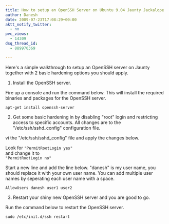```yaml
---
title: How to setup an OpenSSH Server on Ubuntu 9.04 Jaunty Jackalope
author: Danesh
date: 2009-07-23T17:08:29+00:00
aktt_notify_twitter:
  - no
pvc_views:
  - 14309
dsq_thread_id:
  - 889970369

---
```

Here's a simple walkthrough to setup an OpenSSH server on Jaunty together with 2 basic hardening options you should apply.

1. Install the OpenSSH server.

Fire up a console and run the command below. This will install the required binaries and packages for the OpenSSH server.

`apt-get install openssh-server`

2. Get some basic hardening in by disabling "root" login and restricting access to specific accounts. All changes are to the "/etc/ssh/sshd_config" configuration file.

vi the "/etc/ssh/sshd_config" file and apply the changes below.

Look for `"PermitRootLogin yes"`  
and change it to  
`"PermitRootLogin no"`

Start a new line and add the line below. "danesh" is my user name, you should replace it with your own user name. You can add multiple user names by seperating each user name with a space. 

`AllowUsers danesh user1 user2`

3. Restart your shiny new OpenSSH server and you are good to go.

Run the command below to restart the OpenSSH server.

`sudo /etc/init.d/ssh restart`